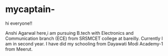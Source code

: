 # mycaptain-

hi everyone!!

Anshi Agarwal here,i am pursuing B.tech with Electronics and Communication branch (ECE) from SRSMCET college at bareilly.
Currently I am in second year.
I have did my schooling from Dayawati Modi Academy-1 from Meerut.
